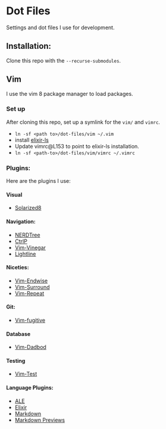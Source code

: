 # Dot Files

Settings and dot files I use for development.

## Installation:

Clone this repo with the `--recurse-submodules`.

## Vim

I use the vim 8 package manager to load packages.

### Set up

After cloning this repo, set up a symlink for the `vim/` and `vimrc`.

- `ln -sf <path to>/dot-files/vim ~/.vim`
- install [elixir-ls](https://github.com/elixir-lsp/elixir-ls)
- Update vimrc@L153 to point to elixir-ls installation.
- `ln -sf <path-to>/dot-files/vim/vimrc ~/.vimrc`


### Plugins:
Here are the plugins I use:

#### Visual

- [Solarized8](https://github.com/lifepillar/vim-solarized8.git)

#### Navigation:

- [NERDTree](https://github.com/preservim/nerdtree.git)
- [CtrlP](https://github.com/kien/ctrlp.vim.git)
- [Vim-Vinegar](https://github.com/tpope/vim-vinegar.git)
- [Lightline](https://github.com/itchyny/lightline.vim)

#### Niceties:

- [Vim-Endwise](https://github.com/tpope/vim-endwise)
- [Vim-Surround](https://tpope.io/vim/surround.git)
- [Vim-Repeat](https://tpope.io/vim/repeat.git)

#### Git:

- [Vim-fugitive](https://tpope.io/vim/fugitive.git)

#### Database

- [Vim-Dadbod](https://github.com/tpope/vim-dadbod)

#### Testing

- [Vim-Test](https://github.com/vim-test/vim-test)

#### Language Plugins:

- [ALE](https://github.com/dense-analysis/ale.git)
- [Elixir](https://github.com/elixir-editors/vim-elixir.git)
- [Markdown](https://github.com/plasticboy/vim-markdown.git)
- [Markdown Previews](https://github.com/JamshedVesuna/vim-markdown-preview.git)
